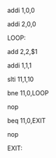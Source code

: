 addi $1,$0,0

addi $2,$0,0

LOOP:

add $2,$2,$1

addi $1,$1,1

slti $11,$1,10

bne $11,$0,LOOP

nop

beq $11,$0,EXIT

nop

EXIT:
